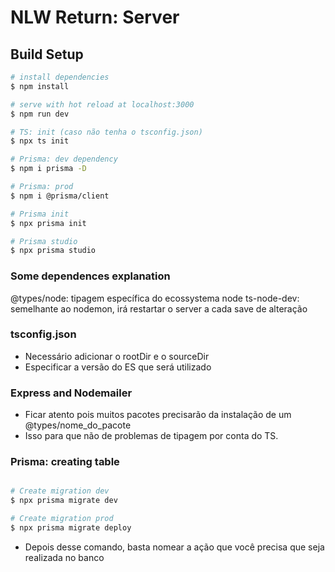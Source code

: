# NLW Return: Server

## Build Setup

```bash
# install dependencies
$ npm install

# serve with hot reload at localhost:3000
$ npm run dev

# TS: init (caso não tenha o tsconfig.json)
$ npx ts init

# Prisma: dev dependency
$ npm i prisma -D

# Prisma: prod
$ npm i @prisma/client

# Prisma init
$ npx prisma init

# Prisma studio
$ npx prisma studio
```

### Some dependences explanation
@types/node: tipagem específica do ecossystema node
ts-node-dev: semelhante ao nodemon, irá restartar o server a cada save de alteração

### tsconfig.json
- Necessário adicionar o rootDir e o sourceDir
- Especificar a versão do ES que será utilizado

### Express and Nodemailer
- Ficar atento pois muitos pacotes precisarão da instalação de um @types/nome_do_pacote
- Isso para que não de problemas de tipagem por conta do TS.

### Prisma: creating table
```bash

# Create migration dev
$ npx prisma migrate dev

# Create migration prod
$ npx prisma migrate deploy

```
- Depois desse comando, basta nomear a ação que você precisa que seja realizada no banco